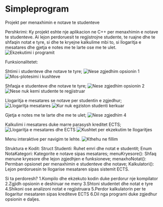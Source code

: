 # Simpleprogram
Projekt per menaxhimin e notave te studenteve

Pershkrimi:
Ky projekt eshte nje aplikacion ne C++ per menaxhimin e notave te studenteve. Ai lejon perdoruesit te regjistrojne studente,
te ruajne dhe te shfaqin notat e tyre, si dhe te kryejne kalkulime mbi to, si llogaritja e mesatares dhe gjetja e notes
me te larte ose me te ulet.
![Ekzekutimi i programit](https://github.com/user-attachments/assets/0c521ba0-e599-4f16-9c59-d4bfdf93a1ff)

Funksionalitetet:

Shtimi i studenteve dhe notave te tyre;
![Nese zgjedhim opsionin 1](https://github.com/user-attachments/assets/57ebc387-0af9-4922-965e-7b5298b3c625)
![Mos-plotesimi i kushteve](https://github.com/user-attachments/assets/e96e8aee-a75e-4fa4-b842-bf7650af8ef8)

Shfaqja e studenteve dhe notave te tyre;
![Nese zgjedhim opsionin 2](https://github.com/user-attachments/assets/36b7e193-a352-4cd3-bc59-06d2111bc055)
![Nese nuk kemi studente te regjistruar](https://github.com/user-attachments/assets/977e3468-d8ba-4baf-a091-ec3b171d7ea9)

Llogaritja e mesatares se notave per studentin e zgjedhur;
![Llogaritja mesatares](https://github.com/user-attachments/assets/e89ba4ac-7e13-4121-9e41-7cde2d20e861)
![Kur nuk egziston studenti kerkuar](https://github.com/user-attachments/assets/cbeb05e1-8a91-46d0-9ade-97dbd75987ce)

Gjetja e notes me te larte dhe me te ulet;
![Nese zgjedhim 4](https://github.com/user-attachments/assets/44c276f1-1b54-44cf-96c3-da5c39a96133)

Kalkulimi i mesatares duke marre parasysh kreditet ECTS;
![Llogaritja e mesatares dhe ECTS](https://github.com/user-attachments/assets/6fb91a95-2490-4be3-80b6-12d633e5ba97)
![Kushtet per ekzekutim te llogaritjes](https://github.com/user-attachments/assets/f7196420-f8b7-473a-b3ed-24cb65e9a03e)

Menu interaktive per navigim te lehte.
![Kthehu ne fillim](https://github.com/user-attachments/assets/7c1c82cb-180b-4171-a49d-4f854d90f1ee)

Struktura e Kodit:
Struct Studenti: Ruhet emri dhe notat e studentit;
Enum NotaKategori: Kategorite e notave sipas mesatares;
menuKryesore(): Shfaq menune kryesore dhe lejon zgjedhjen e funksioneve;
menaxhoNotat(): Permban opsionet per menaxhimin e studenteve dhe notave;
Kalkulatori(): Lejon perdoruesin te llogarise mesataren sipas sistemit ECTS.

Si ta perdoresh?
1.Kompilo dhe ekzekuto kodin duke perdorur nje kompilator
2.Zgjidh opsionin e deshiruar ne meny
3.Shtoni studentet dhe notat e tyre
4.Shikoni ose analizoni notat e regjistruara
5.Perdor kalkulatorin per te llogaritur mesataren sipas krediteve ECTS
6.Dil nga programi duke zgjedhur opsionin e daljes.
